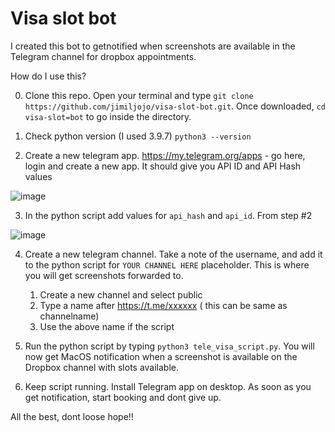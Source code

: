 # Visa slot bot

I created this bot to getnotified when screenshots are available in the Telegram channel for dropbox appointments. 

How do I use this?

0. Clone this repo. Open your terminal and type `git clone https://github.com/jimiljojo/visa-slot-bot.git`. Once downloaded, `cd visa-slot=bot` to go inside the directory. 

1. Check python version (I used 3.9.7)
`python3 --version`

2. Create a new telegram app. https://my.telegram.org/apps - go here, login and create a new app. It should give you API ID and API Hash values

![image](https://user-images.githubusercontent.com/4116653/143096895-b1a29f9b-ea09-4f8e-9156-e90f1392f879.png)

3. In the python script add values for `api_hash` and `api_id`. From step #2

![image](https://user-images.githubusercontent.com/4116653/143068961-cb532e6d-1bc7-4777-b02e-a4f56eaf3a98.png)

4. Create a new telegram channel. Take a note of the username, and add it to the python script for `YOUR CHANNEL HERE` placeholder. This is where you will get screenshots forwarded to.
    1. Create a new channel and select public
    2. Type a name after https://t.me/xxxxxx ( this can be same as channelname)
    3. Use the above name if the script

5. Run the python script by typing `python3 tele_visa_script.py`. You will now get MacOS notification when a screenshot is available on the Dropbox channel with slots available. 

6. Keep script running. Install Telegram app on desktop. As soon as you get notification, start booking and dont give up. 

All the best, dont loose hope!!


